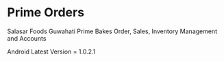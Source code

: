# Prime Orders

Salasar Foods Guwahati Prime Bakes Order, Sales, Inventory Management and Accounts

Android Latest Version = 1.0.2.1
